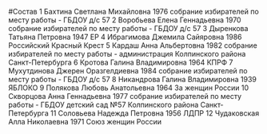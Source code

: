 #Состав
1 Бахтина Светлана Михайловна 1976 собрание избирателей по месту работы - ГБДОУ д/с 57
2 Воробьева Елена Геннадьевна 1970 собрание избирателей по месту работы - ГБДОУ д/с 57
3 Дыренкова Татьяна Петровна 1947 ЕР
4 Ибрагимова Джемила Сайяровна 1986 Российский Красный Крест
5 Кардаш Анна Альбертовна 1982 собрание избирателей по месту работы - администрация Колпинского района Санкт-Петербурга
6 Кротова Галина Владимировна 1964 КПРФ
7 Мухутдинова Джерен Оразгелдиевна 1984 собрание избирателей по месту работы - ГБДОУ д/с 57
8 Никандрова Галина Владимировна 1939 ЯБЛОКО
9 Полякова Любовь Анатольевна 1964 За женщин России
10 Скворцова Анна Геннадьевна 1977 собрание избирателей по месту работы - ГБДОУ детский сад №57 Колпинского района Санкт-Петербурга
11 Соловьева Надежда Петровна 1956 ЛДПР
12 Чудаковская Алла Николаевна 1971 Союз женщин России
